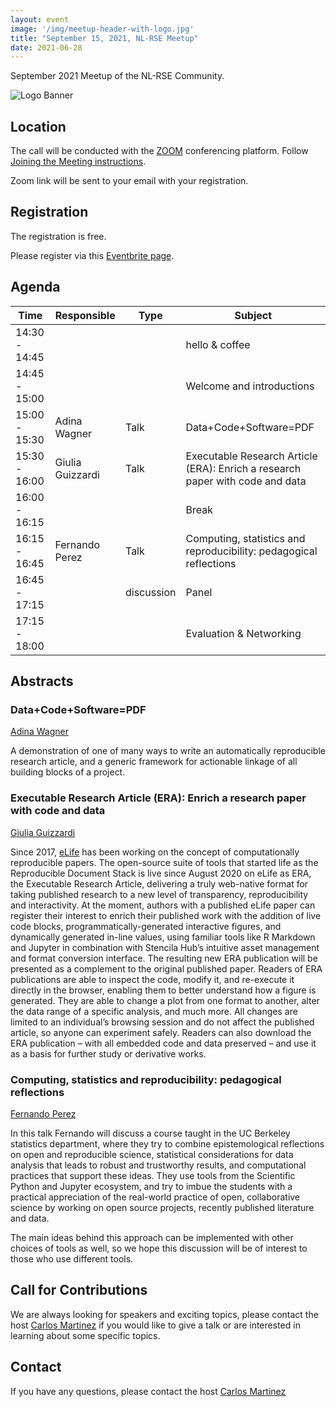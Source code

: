 ```yaml
---
layout: event
image: '/img/meetup-header-with-logo.jpg'
title: "September 15, 2021, NL-RSE Meetup"
date: 2021-06-28
---
```


September 2021 Meetup of the NL-RSE Community.
<!--break-->
![Logo Banner](/img/meetups/logo-banner.jpg)

## Location
The call will be conducted with the [ZOOM](https://zoom.us) conferencing platform. Follow [Joining the Meeting instructions](https://support.zoom.us/hc/en-us/articles/201362193-Joining-a-Meeting).

Zoom link will be sent to your email with your registration.

## Registration
The registration is free.

Please register via this [Eventbrite page](https://www.eventbrite.co.uk/e/nl-rse-meetup-september-15-2021-tickets-161442710493).

## Agenda

| Time | Responsible | Type | Subject |
| --- | ------------ | ---- | ------- |
| 14:30 - 14:45 | | | hello & coffee |
| 14:45 - 15:00	| | | Welcome and introductions |
| 15:00 - 15:30	| Adina Wagner  | Talk | Data+Code+Software=PDF |
| 15:30 - 16:00	| Giulia Guizzardi | Talk | Executable Research Article (ERA): Enrich a research paper with code and data |
| 16:00 - 16:15 | | | Break |
| 16:15 - 16:45 | Fernando Perez | Talk | Computing, statistics and reproducibility: pedagogical reflections |
| 16:45 - 17:15 | | discussion | Panel |
| 17:15 - 18:00 | | | Evaluation & Networking |


## Abstracts

### Data+Code+Software=PDF

[Adina Wagner](https://twitter.com/adinakrik?lang=en)

A demonstration of one of many ways to write an automatically reproducible research article, and a generic framework for actionable linkage of all building blocks of a project.

### Executable Research Article (ERA): Enrich a research paper with code and data

[Giulia Guizzardi](https://twitter.com/GiuliaGuizza)

Since 2017, [eLife](https://twitter.com/elifeinnovation?lang=en) has been working on the concept of computationally reproducible papers. The open-source suite of tools that started life as the Reproducible Document Stack is live since August 2020 on eLife as ERA, the Executable Research Article, delivering a truly web-native format for taking published research to a new level of transparency, reproducibility and interactivity.
At the moment, authors with a published eLife paper can register their interest to enrich their published work with the addition of live code blocks, programmatically-generated interactive figures, and dynamically generated in-line values, using familiar tools like R Markdown and Jupyter in combination with Stencila Hub’s intuitive asset management and format conversion interface. The resulting new ERA publication will be presented as a complement to the original published paper. 
Readers of ERA publications are able to inspect the code, modify it, and re-execute it directly in the browser, enabling them to better understand how a figure is generated. They are able to change a plot from one format to another, alter the data range of a specific analysis, and much more. All changes are limited to an individual’s browsing session and do not affect the published article, so anyone can experiment safely. Readers can also download the ERA publication – with all embedded code and data preserved – and use it as a basis for further study or derivative works.

### Computing, statistics and reproducibility: pedagogical reflections

[Fernando Perez](https://twitter.com/fperez_org?lang=en)

In this talk Fernando will discuss a course taught in the UC Berkeley statistics department, where they try to combine epistemological reflections on open and reproducible science, statistical considerations for data analysis that leads to robust and trustworthy results, and computational practices that support these ideas.  They use tools from the Scientific Python and Jupyter ecosystem, and try to imbue the students with a practical appreciation of the real-world practice of open, collaborative science by working on open source projects, recently published literature and data.  

The main ideas behind this approach can be implemented with other choices of tools as well, so we hope this discussion will be of interest to those who use different tools.

## Call for Contributions
We are always looking for speakers and exciting topics, please contact the host [Carlos Martinez](mailto:c.martinez@esciencecenter.nl) if you would like to give a talk or are interested in learning about some specific topics.

## Contact
If you have any questions, please contact the host [Carlos Martinez](mailto:c.martinez@esciencecenter.nl)

